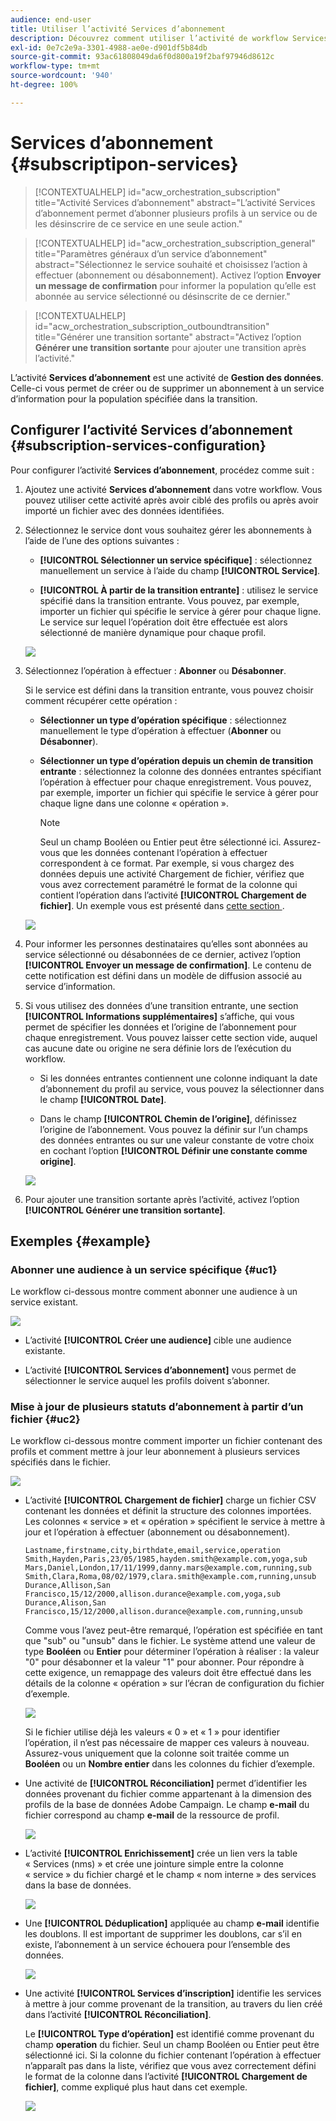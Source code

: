 ```yaml
---
audience: end-user
title: Utiliser l’activité Services d’abonnement
description: Découvrez comment utiliser l’activité de workflow Services d’abonnement.
exl-id: 0e7c2e9a-3301-4988-ae0e-d901df5b84db
source-git-commit: 93ac61808049da6f0d800a19f2baf97946d8612c
workflow-type: tm+mt
source-wordcount: '940'
ht-degree: 100%

---
```


# Services d’abonnement {#subscriptipon-services}





>[!CONTEXTUALHELP]
>id="acw_orchestration_subscription"
>title="Activité Services d’abonnement"
>abstract="L’activité Services d’abonnement permet d’abonner plusieurs profils à un service ou de les désinscrire de ce service en une seule action."

>[!CONTEXTUALHELP]
>id="acw_orchestration_subscription_general"
>title="Paramètres généraux d’un service d’abonnement"
>abstract="Sélectionnez le service souhaité et choisissez l’action à effectuer (abonnement ou désabonnement). Activez l’option **Envoyer un message de confirmation** pour informer la population qu’elle est abonnée au service sélectionné ou désinscrite de ce dernier."

>[!CONTEXTUALHELP]
>id="acw_orchestration_subscription_outboundtransition"
>title="Générer une transition sortante"
>abstract="Activez l’option **Générer une transition sortante** pour ajouter une transition après l’activité."

L’activité **Services d’abonnement** est une activité de **Gestion des données**. Celle-ci vous permet de créer ou de supprimer un abonnement à un service d’information pour la population spécifiée dans la transition.

## Configurer l’activité Services d’abonnement {#subscription-services-configuration}

Pour configurer l’activité **Services d’abonnement**, procédez comme suit :

1. Ajoutez une activité **Services d’abonnement** dans votre workflow. Vous pouvez utiliser cette activité après avoir ciblé des profils ou après avoir importé un fichier avec des données identifiées.

1. Sélectionnez le service dont vous souhaitez gérer les abonnements à l’aide de l’une des options suivantes :

   * **[!UICONTROL Sélectionner un service spécifique]** : sélectionnez manuellement un service à l’aide du champ **[!UICONTROL Service]**.

   * **[!UICONTROL À partir de la transition entrante]** : utilisez le service spécifié dans la transition entrante. Vous pouvez, par exemple, importer un fichier qui spécifie le service à gérer pour chaque ligne. Le service sur lequel l’opération doit être effectuée est alors sélectionné de manière dynamique pour chaque profil.

   ![](../assets/workflow-subscription-service.png)

1. Sélectionnez l’opération à effectuer : **Abonner** ou **Désabonner**.

   Si le service est défini dans la transition entrante, vous pouvez choisir comment récupérer cette opération :

   * **Sélectionner un type d’opération spécifique** : sélectionnez manuellement le type d’opération à effectuer (**Abonner** ou **Désabonner**).

   * **Sélectionner un type d’opération depuis un chemin de transition entrante** : sélectionnez la colonne des données entrantes spécifiant l’opération à effectuer pour chaque enregistrement. Vous pouvez, par exemple, importer un fichier qui spécifie le service à gérer pour chaque ligne dans une colonne « opération ».

     >[!NOTE]
     >
     >Seul un champ Booléen ou Entier peut être sélectionné ici. Assurez-vous que les données contenant l’opération à effectuer correspondent à ce format. Par exemple, si vous chargez des données depuis une activité Chargement de fichier, vérifiez que vous avez correctement paramétré le format de la colonne qui contient l’opération dans l’activité **[!UICONTROL Chargement de fichier]**. Un exemple vous est présenté dans [cette section ](#uc2).

   ![](../assets/workflow-subscription-service-inbound.png)

1. Pour informer les personnes destinataires qu’elles sont abonnées au service sélectionné ou désabonnées de ce dernier, activez l’option **[!UICONTROL Envoyer un message de confirmation]**. Le contenu de cette notification est défini dans un modèle de diffusion associé au service d’information.

1. Si vous utilisez des données d’une transition entrante, une section **[!UICONTROL Informations supplémentaires]** s’affiche, qui vous permet de spécifier les données et l’origine de l’abonnement pour chaque enregistrement. Vous pouvez laisser cette section vide, auquel cas aucune date ou origine ne sera définie lors de l’exécution du workflow.

   * Si les données entrantes contiennent une colonne indiquant la date d’abonnement du profil au service, vous pouvez la sélectionner dans le champ **[!UICONTROL Date]**.

   * Dans le champ **[!UICONTROL Chemin de l’origine]**, définissez l’origine de l’abonnement. Vous pouvez la définir sur l’un champs des données entrantes ou sur une valeur constante de votre choix en cochant l’option **[!UICONTROL Définir une constante comme origine]**.

   ![](../assets/workflow-subscription-service-additional.png)

1. Pour ajouter une transition sortante après l’activité, activez l’option **[!UICONTROL Générer une transition sortante]**.

## Exemples {#example}

### Abonner une audience à un service spécifique {#uc1}

Le workflow ci-dessous montre comment abonner une audience à un service existant.

![](../assets/workflow-subscription-service-uc1.png)

* L’activité **[!UICONTROL Créer une audience]** cible une audience existante.

* L’activité **[!UICONTROL Services d’abonnement]** vous permet de sélectionner le service auquel les profils doivent s’abonner.

### Mise à jour de plusieurs statuts d’abonnement à partir d’un fichier {#uc2}

Le workflow ci-dessous montre comment importer un fichier contenant des profils et comment mettre à jour leur abonnement à plusieurs services spécifiés dans le fichier.

![](../assets/workflow-subscription-service-uc2.png)

* L’activité **[!UICONTROL Chargement de fichier]** charge un fichier CSV contenant les données et définit la structure des colonnes importées. Les colonnes « service » et « opération » spécifient le service à mettre à jour et l’opération à effectuer (abonnement ou désabonnement).

  ```
  Lastname,firstname,city,birthdate,email,service,operation
  Smith,Hayden,Paris,23/05/1985,hayden.smith@example.com,yoga,sub
  Mars,Daniel,London,17/11/1999,danny.mars@example.com,running,sub
  Smith,Clara,Roma,08/02/1979,clara.smith@example.com,running,unsub
  Durance,Allison,San Francisco,15/12/2000,allison.durance@example.com,yoga,sub
  Durance,Alison,San Francisco,15/12/2000,allison.durance@example.com,running,unsub
  ```

  Comme vous l’avez peut-être remarqué, l’opération est spécifiée en tant que &quot;sub&quot; ou &quot;unsub&quot; dans le fichier. Le système attend une valeur de type **Booléen** ou **Entier** pour déterminer l’opération à réaliser : la valeur &quot;0&quot; pour désabonner et la valeur &quot;1&quot; pour abonner. Pour répondre à cette exigence, un remappage des valeurs doit être effectué dans les détails de la colonne « opération » sur l’écran de configuration du fichier d’exemple.

  ![](../assets/workflow-subscription-service-uc2-mapping.png)

  Si le fichier utilise déjà les valeurs « 0 » et « 1 » pour identifier l’opération, il n’est pas nécessaire de mapper ces valeurs à nouveau. Assurez-vous uniquement que la colonne soit traitée comme un **Booléen** ou un **Nombre entier** dans les colonnes du fichier d’exemple.

* Une activité de **[!UICONTROL Réconciliation]** permet d’identifier les données provenant du fichier comme appartenant à la dimension des profils de la base de données Adobe Campaign. Le champ **e-mail** du fichier correspond au champ **e-mail** de la ressource de profil.

  ![](../assets/workflow-subscription-service-uc2-enrichment.png)

* L’activité **[!UICONTROL Enrichissement]** crée un lien vers la table « Services (nms) » et crée une jointure simple entre la colonne « service » du fichier chargé et le champ « nom interne » des services dans la base de données.

  ![](../assets/workflow-subscription-service-uc2-enrichment.png)

* Une **[!UICONTROL Déduplication]** appliquée au champ **e-mail** identifie les doublons. Il est important de supprimer les doublons, car s’il en existe, l’abonnement à un service échouera pour l’ensemble des données.

  ![](../assets/workflow-subscription-service-uc2-dedup.png)

* Une activité **[!UICONTROL Services d’inscription]** identifie les services à mettre à jour comme provenant de la transition, au travers du lien créé dans l’activité **[!UICONTROL Réconciliation]**.

  Le **[!UICONTROL Type d’opération]** est identifié comme provenant du champ **operation** du fichier. Seul un champ Booléen ou Entier peut être sélectionné ici. Si la colonne du fichier contenant l’opération à effectuer n’apparaît pas dans la liste, vérifiez que vous avez correctement défini le format de la colonne dans l’activité **[!UICONTROL Chargement de fichier]**, comme expliqué plus haut dans cet exemple.

  ![](../assets/workflow-subscription-service-uc2-subscription.png)
